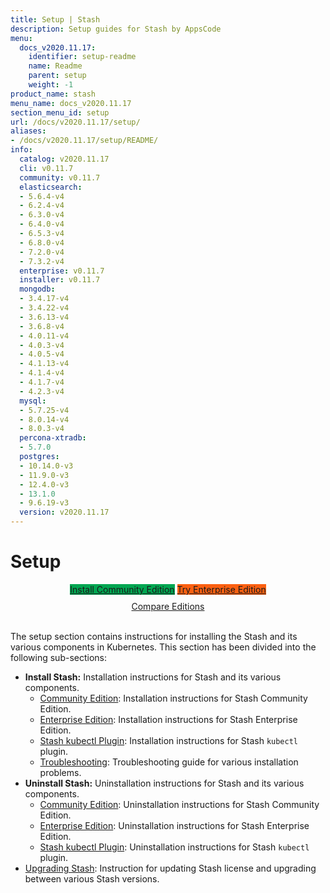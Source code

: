 ```yaml
---
title: Setup | Stash
description: Setup guides for Stash by AppsCode
menu:
  docs_v2020.11.17:
    identifier: setup-readme
    name: Readme
    parent: setup
    weight: -1
product_name: stash
menu_name: docs_v2020.11.17
section_menu_id: setup
url: /docs/v2020.11.17/setup/
aliases:
- /docs/v2020.11.17/setup/README/
info:
  catalog: v2020.11.17
  cli: v0.11.7
  community: v0.11.7
  elasticsearch:
  - 5.6.4-v4
  - 6.2.4-v4
  - 6.3.0-v4
  - 6.4.0-v4
  - 6.5.3-v4
  - 6.8.0-v4
  - 7.2.0-v4
  - 7.3.2-v4
  enterprise: v0.11.7
  installer: v0.11.7
  mongodb:
  - 3.4.17-v4
  - 3.4.22-v4
  - 3.6.13-v4
  - 3.6.8-v4
  - 4.0.11-v4
  - 4.0.3-v4
  - 4.0.5-v4
  - 4.1.13-v4
  - 4.1.4-v4
  - 4.1.7-v4
  - 4.2.3-v4
  mysql:
  - 5.7.25-v4
  - 8.0.14-v4
  - 8.0.3-v4
  percona-xtradb:
  - 5.7.0
  postgres:
  - 10.14.0-v3
  - 11.9.0-v3
  - 12.4.0-v3
  - 13.1.0
  - 9.6.19-v3
  version: v2020.11.17
---
```


# Setup

<div style="text-align: center;">
  <a class="button is-link is-medium is-active has-text-weight-normal" href="/docs/v2020.11.17/setup/install/community" style="background:#00A651; width: 18rem;">Install Community Edition</a>
  <a class="button is-info is-medium is-active has-text-weight-normal" href="/docs/v2020.11.17/setup/install/enterprise"  style="background:#FC6011; width: 18rem;">Try Enterprise Edition</a>
  <a style="margin-top: 10px; display: block;" href="/docs/v2020.11.17/concepts/what-is-stash/overview">Compare Editions</a>
</div>
<br>

The setup section contains instructions for installing the Stash and its various components in Kubernetes. This section has been divided into the following sub-sections:

- **Install Stash:** Installation instructions for Stash and its various components.
  - [Community Edition](/docs/v2020.11.17/setup/install/community): Installation instructions for Stash Community Edition.
  - [Enterprise Edition](/docs/v2020.11.17/setup/install/enterprise): Installation instructions for Stash Enterprise Edition.
  - [Stash kubectl Plugin](/docs/v2020.11.17/setup/install/kubectl_plugin): Installation instructions for Stash `kubectl` plugin.
  - [Troubleshooting](/docs/v2020.11.17/setup/install/troubleshoting): Troubleshooting guide for various installation problems.
- **Uninstall Stash:** Uninstallation instructions for Stash and its various components.
  - [Community Edition](/docs/v2020.11.17/setup/uninstall/community): Uninstallation instructions for Stash Community Edition.
  - [Enterprise Edition](/docs/v2020.11.17/setup/uninstall/enterprise): Uninstallation instructions for Stash Enterprise Edition.
  - [Stash kubectl Plugin](/docs/v2020.11.17/setup/uninstall/kubectl_plugin): Uninstallation instructions for Stash `kubectl` plugin.
- [Upgrading Stash](/docs/v2020.11.17/setup/upgrade): Instruction for updating Stash license and upgrading between various Stash versions.
